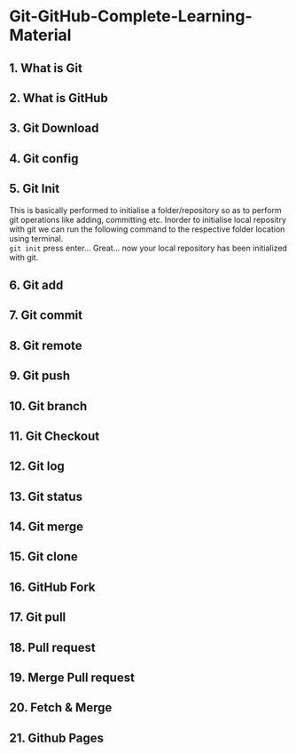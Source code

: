 # Git-GitHub-Complete-Learning-Material

## 1. What is Git

## 2. What is GitHub

## 3. Git Download

## 4. Git config

## 5. Git Init

This is basically performed to initialise a folder/repository so as to perform git operations like adding, committing etc.
Inorder to initialise local repositry with git we can run the following command to the respective folder location using terminal.<br>
      ```
      git init
      ```
press enter...
Great... now your local repository has been initialized with git.

## 6. Git add

## 7. Git commit 

## 8. Git remote

## 9. Git push

## 10. Git branch

## 11. Git Checkout

## 12. Git log

## 13. Git status

## 14. Git merge

## 15. Git clone

## 16. GitHub Fork

## 17. Git pull

## 18. Pull request

## 19. Merge Pull request

## 20. Fetch & Merge

## 21. Github Pages



